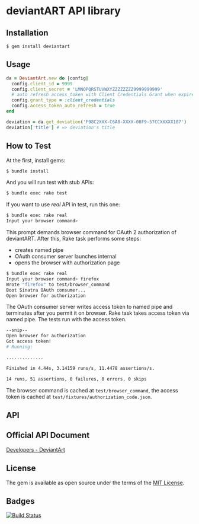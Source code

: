 # deviantART API library

## Installation

    $ gem install deviantart

## Usage

```ruby
da = DeviantArt.new do |config|
  config.client_id = 9999
  config.client_secret = 'LMNOPQRSTUVWXYZZZZZZZZ9999999999'
  # auto refresh access_token with Client Credentials Grant when expired
  config.grant_type = :client_credentials
  config.access_token_auto_refresh = true
end

deviation = da.get_deviation('F98C2XXX-C6A8-XXXX-08F9-57CCXXXXX187')
deviation['title'] # => deviation's title
```

## How to Test

At the first, install gems:

```bash
$ bundle install
```

And you will run test with stub APIs:

```bash
$ bundle exec rake test
```

If you want to use *real* API in test, run this one:

```bash
$ bundle exec rake real
Input your browser command>
```

This prompt demands browser command for OAuth 2 authorization of deviantART.
After this, Rake task performs some steps:

- creates named pipe
- OAuth consumer server launches internal
- opens the browser with authorization page

```bash
$ bundle exec rake real
Input your browser command> firefox
Wrote "firefox" to test/browser_command
Boot Sinatra OAuth consumer...
Open browser for authorization
```

The OAuth consumer server writes access token to named pipe and terminates after you permit it on browser.
Rake task takes access token via named pipe.
The tests run with the access token.

```bash
--snip--
Open browser for authorization
Got access token!
# Running:

..............

Finished in 4.44s, 3.14159 runs/s, 11.4478 assertions/s.

14 runs, 51 assertions, 0 failures, 0 errors, 0 skips
```

The browser command is cached at `test/browser_command`, the access token is cached at `test/fixtures/authorization_code.json`.

## API

## Official API Document

[Developers - DeviantArt](https://www.deviantart.com/developers/)

## License

The gem is available as open source under the terms of the [MIT License](http://opensource.org/licenses/MIT).

## Badges

[![Build Status](https://travis-ci.org/aycabta/deviantart.svg)](https://travis-ci.org/aycabta/deviantart)

